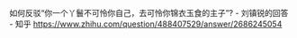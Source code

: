 如何反驳“你一个丫鬟不可怜你自己，去可怜你锦衣玉食的主子”? - 刘镇锐的回答 - 知乎
https://www.zhihu.com/question/488407529/answer/2686245054
